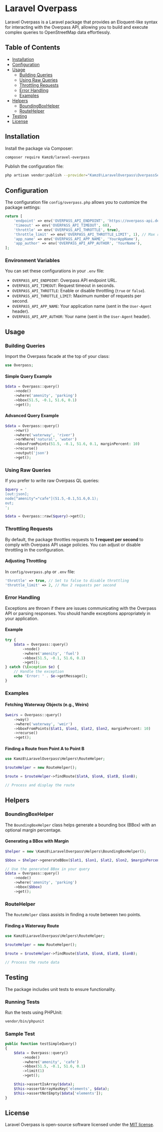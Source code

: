 # Laravel Overpass

Laravel Overpass is a Laravel package that provides an Eloquent-like syntax for interacting with the Overpass API, allowing you to build and execute complex queries to OpenStreetMap data effortlessly.

## Table of Contents

- [Installation](#installation)
- [Configuration](#configuration)
- [Usage](#usage)
    - [Building Queries](#building-queries)
    - [Using Raw Queries](#using-raw-queries)
    - [Throttling Requests](#throttling-requests)
    - [Error Handling](#error-handling)
    - [Examples](#examples)
- [Helpers](#helpers)
    - [BoundingBoxHelper](#boundingboxhelper)
    - [RouteHelper](#routehelper)
- [Testing](#testing)
- [License](#license)

## Installation

Install the package via Composer:

```bash
composer require Kamz8/laravel-overpass
```

Publish the configuration file:

```bash
php artisan vendor:publish --provider="Kamz8\LaravelOverpass\OverpassServiceProvider" --tag="overpass-config"
```

## Configuration

The configuration file `config/overpass.php` allows you to customize the package settings:

```php
return [
    'endpoint' => env('OVERPASS_API_ENDPOINT', 'https://overpass-api.de/api/interpreter'),
    'timeout' => env('OVERPASS_API_TIMEOUT', 60),
    'throttle' => env('OVERPASS_API_THROTTLE', true),
    'throttle_limit' => env('OVERPASS_API_THROTTLE_LIMIT', 1), // Max requests per second
    'app_name' => env('OVERPASS_API_APP_NAME', 'YourAppName'),
    'app_author' => env('OVERPASS_API_APP_AUTHOR', 'YourName'),
];
```

### Environment Variables

You can set these configurations in your `.env` file:

- `OVERPASS_API_ENDPOINT`: Overpass API endpoint URL.
- `OVERPASS_API_TIMEOUT`: Request timeout in seconds.
- `OVERPASS_API_THROTTLE`: Enable or disable throttling (`true` or `false`).
- `OVERPASS_API_THROTTLE_LIMIT`: Maximum number of requests per second.
- `OVERPASS_API_APP_NAME`: Your application name (sent in the `User-Agent` header).
- `OVERPASS_API_APP_AUTHOR`: Your name (sent in the `User-Agent` header).

## Usage

### Building Queries

Import the Overpass facade at the top of your class:

```php
use Overpass;
```

#### Simple Query Example

```php
$data = Overpass::query()
    ->node()
    ->where('amenity', 'parking')
    ->bbox(51.5, -0.1, 51.6, 0.1)
    ->get();
```

#### Advanced Query Example

```php
$data = Overpass::query()
    ->nwr()
    ->where('waterway', 'river')
    ->orWhere('natural', 'water')
    ->bboxFromPoints(51.5, -0.1, 51.6, 0.1, marginPercent: 10)
    ->recurse()
    ->output('json')
    ->get();
```

### Using Raw Queries

If you prefer to write raw Overpass QL queries:

```php
$query = '
[out:json];
node["amenity"="cafe"](51.5,-0.1,51.6,0.1);
out;
';

$data = Overpass::raw($query)->get();
```

### Throttling Requests

By default, the package throttles requests to **1 request per second** to comply with Overpass API usage policies. You can adjust or disable throttling in the configuration.

#### Adjusting Throttling

In `config/overpass.php` or `.env` file:

```php
'throttle' => true, // Set to false to disable throttling
'throttle_limit' => 2, // Max 2 requests per second
```

### Error Handling

Exceptions are thrown if there are issues communicating with the Overpass API or parsing responses. You should handle exceptions appropriately in your application.

#### Example

```php
try {
    $data = Overpass::query()
        ->node()
        ->where('amenity', 'fuel')
        ->bbox(51.5, -0.1, 51.6, 0.1)
        ->get();
} catch (\Exception $e) {
    // Handle the exception
    echo 'Error: ' . $e->getMessage();
}
```

### Examples

#### Fetching Waterway Objects (e.g., Weirs)

```php
$weirs = Overpass::query()
    ->way()
    ->where('waterway', 'weir')
    ->bboxFromPoints($lat1, $lon1, $lat2, $lon2, marginPercent: 10)
    ->recurse()
    ->get();
```

#### Finding a Route from Point A to Point B

```php
use Kamz8\LaravelOverpass\Helpers\RouteHelper;

$routeHelper = new RouteHelper();

$route = $routeHelper->findRoute($latA, $lonA, $latB, $lonB);

// Process and display the route
```

## Helpers

### BoundingBoxHelper

The `BoundingBoxHelper` class helps generate a bounding box (BBox) with an optional margin percentage.

#### Generating a BBox with Margin

```php
$helper = new \Kamz8\LaravelOverpass\Helpers\BoundingBoxHelper();

$bbox = $helper->generateBBox($lat1, $lon1, $lat2, $lon2, $marginPercent = 10);

// Use the generated BBox in your query
$data = Overpass::query()
    ->node()
    ->where('amenity', 'parking')
    ->bbox($bbox)
    ->get();
```

### RouteHelper

The `RouteHelper` class assists in finding a route between two points.

#### Finding a Waterway Route

```php
use Kamz8\LaravelOverpass\Helpers\RouteHelper;

$routeHelper = new RouteHelper();

$route = $routeHelper->findRoute($latA, $lonA, $latB, $lonB);

// Process the route data
```

## Testing

The package includes unit tests to ensure functionality.

### Running Tests

Run the tests using PHPUnit:

```bash
vendor/bin/phpunit
```

### Sample Test

```php
public function testSimpleQuery()
{
    $data = Overpass::query()
        ->node()
        ->where('amenity', 'cafe')
        ->bbox(51.5, -0.1, 51.6, 0.1)
        ->limit(1)
        ->get();

    $this->assertIsArray($data);
    $this->assertArrayHasKey('elements', $data);
    $this->assertNotEmpty($data['elements']);
}
```

## License

Laravel Overpass is open-source software licensed under the [MIT license](LICENSE).
